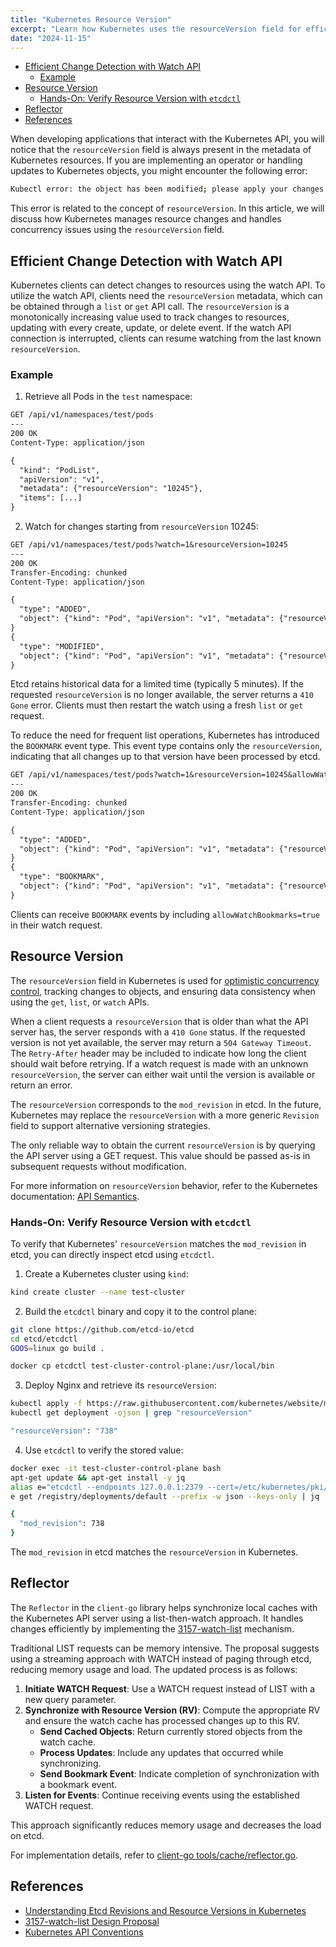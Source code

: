 ```yaml
---
title: "Kubernetes Resource Version"
excerpt: "Learn how Kubernetes uses the resourceVersion field for efficient change detection and concurrency control."
date: "2024-11-15"
---
```


- [Efficient Change Detection with Watch API](#efficient-change-detection-with-watch-api)
  - [Example](#example)
- [Resource Version](#resource-version)
  - [Hands-On: Verify Resource Version with `etcdctl`](#hands-on-verify-resource-version-with-etcdctl)
- [Reflector](#reflector)
- [References](#references)

When developing applications that interact with the Kubernetes API, you will notice that the `resourceVersion` field is always present in the metadata of Kubernetes resources. If you are implementing an operator or handling updates to Kubernetes objects, you might encounter the following error:

```bash
Kubectl error: the object has been modified; please apply your changes to the latest version and try again
```

This error is related to the concept of `resourceVersion`. In this article, we will discuss how Kubernetes manages resource changes and handles concurrency issues using the `resourceVersion` field.

## Efficient Change Detection with Watch API

Kubernetes clients can detect changes to resources using the watch API. To utilize the watch API, clients need the `resourceVersion` metadata, which can be obtained through a `list` or `get` API call. The `resourceVersion` is a monotonically increasing value used to track changes to resources, updating with every create, update, or delete event. If the watch API connection is interrupted, clients can resume watching from the last known `resourceVersion`.

### Example

1. Retrieve all Pods in the `test` namespace:

```txt
GET /api/v1/namespaces/test/pods
---
200 OK
Content-Type: application/json

{
  "kind": "PodList",
  "apiVersion": "v1",
  "metadata": {"resourceVersion": "10245"},
  "items": [...]
}
```

2. Watch for changes starting from `resourceVersion` 10245:

```txt
GET /api/v1/namespaces/test/pods?watch=1&resourceVersion=10245
---
200 OK
Transfer-Encoding: chunked
Content-Type: application/json

{
  "type": "ADDED",
  "object": {"kind": "Pod", "apiVersion": "v1", "metadata": {"resourceVersion": "10596", ...}}
}
{
  "type": "MODIFIED",
  "object": {"kind": "Pod", "apiVersion": "v1", "metadata": {"resourceVersion": "11020", ...}}
}
```

Etcd retains historical data for a limited time (typically 5 minutes). If the requested `resourceVersion` is no longer available, the server returns a `410 Gone` error. Clients must then restart the watch using a fresh `list` or `get` request.

To reduce the need for frequent list operations, Kubernetes has introduced the `BOOKMARK` event type. This event type contains only the `resourceVersion`, indicating that all changes up to that version have been processed by etcd.

```txt
GET /api/v1/namespaces/test/pods?watch=1&resourceVersion=10245&allowWatchBookmarks=true
---
200 OK
Transfer-Encoding: chunked
Content-Type: application/json

{
  "type": "ADDED",
  "object": {"kind": "Pod", "apiVersion": "v1", "metadata": {"resourceVersion": "10596", ...}}
}
{
  "type": "BOOKMARK",
  "object": {"kind": "Pod", "apiVersion": "v1", "metadata": {"resourceVersion": "12746"}}
}
```

Clients can receive `BOOKMARK` events by including `allowWatchBookmarks=true` in their watch request.

## Resource Version

The `resourceVersion` field in Kubernetes is used for [optimistic concurrency control](https://en.wikipedia.org/wiki/Optimistic_concurrency_control), tracking changes to objects, and ensuring data consistency when using the `get`, `list`, or `watch` APIs.

When a client requests a `resourceVersion` that is older than what the API server has, the server responds with a `410 Gone` status. If the requested version is not yet available, the server may return a `504 Gateway Timeout`. The `Retry-After` header may be included to indicate how long the client should wait before retrying. If a watch request is made with an unknown `resourceVersion`, the server can either wait until the version is available or return an error.

The `resourceVersion` corresponds to the `mod_revision` in etcd. In the future, Kubernetes may replace the `resourceVersion` with a more generic `Revision` field to support alternative versioning strategies.

The only reliable way to obtain the current `resourceVersion` is by querying the API server using a GET request. This value should be passed as-is in subsequent requests without modification.

For more information on `resourceVersion` behavior, refer to the Kubernetes documentation: [API Semantics](https://kubernetes.io/docs/reference/using-api/api-concepts/#resource-versions).

### Hands-On: Verify Resource Version with `etcdctl`

To verify that Kubernetes' `resourceVersion` matches the `mod_revision` in etcd, you can directly inspect etcd using `etcdctl`.

1. Create a Kubernetes cluster using `kind`:

```bash
kind create cluster --name test-cluster
```

2. Build the `etcdctl` binary and copy it to the control plane:

```bash
git clone https://github.com/etcd-io/etcd
cd etcd/etcdctl
GOOS=linux go build .

docker cp etcdctl test-cluster-control-plane:/usr/local/bin
```

3. Deploy Nginx and retrieve its `resourceVersion`:

```bash
kubectl apply -f https://raw.githubusercontent.com/kubernetes/website/main/content/en/examples/controllers/nginx-deployment.yaml
kubectl get deployment -ojson | grep "resourceVersion"
```

```bash
"resourceVersion": "738"
```

4. Use `etcdctl` to verify the stored value:

```bash
docker exec -it test-cluster-control-plane bash
apt-get update && apt-get install -y jq
alias e="etcdctl --endpoints 127.0.0.1:2379 --cert=/etc/kubernetes/pki/etcd/server.crt --key=/etc/kubernetes/pki/etcd/server.key --cacert=/etc/kubernetes/pki/etcd/ca.crt"
e get /registry/deployments/default --prefix -w json --keys-only | jq '.kvs[].key|=@base64d'
```

```bash
{
  "mod_revision": 738
}
```

The `mod_revision` in etcd matches the `resourceVersion` in Kubernetes.

## Reflector

The `Reflector` in the `client-go` library helps synchronize local caches with the Kubernetes API server using a list-then-watch approach. It handles changes efficiently by implementing the [3157-watch-list](https://github.com/kubernetes/enhancements/tree/master/keps/sig-api-machinery/3157-watch-list#proposal) mechanism.

Traditional LIST requests can be memory intensive. The proposal suggests using a streaming approach with WATCH instead of paging through etcd, reducing memory usage and load. The updated process is as follows:

1. **Initiate WATCH Request**: Use a WATCH request instead of LIST with a new query parameter.
2. **Synchronize with Resource Version (RV)**: Compute the appropriate RV and ensure the watch cache has processed changes up to this RV.
   - **Send Cached Objects**: Return currently stored objects from the watch cache.
   - **Process Updates**: Include any updates that occurred while synchronizing.
   - **Send Bookmark Event**: Indicate completion of synchronization with a bookmark event.
3. **Listen for Events**: Continue receiving events using the established WATCH request.

This approach significantly reduces memory usage and decreases the load on etcd.

For implementation details, refer to [client-go tools/cache/reflector.go](https://github.com/kubernetes/client-go/blob/main/tools/cache/reflector.go).

## References

- [Understanding Etcd Revisions and Resource Versions in Kubernetes](https://www.youtube.com/watch?v=i7RCoEjAMOo)
- [3157-watch-list Design Proposal](https://github.com/kubernetes/enhancements/tree/master/keps/sig-api-machinery/3157-watch-list)
- [Kubernetes API Conventions](https://github.com/kubernetes/community/blob/master/contributors/devel/sig-architecture/api-conventions.md#concurrency-control-and-consistency)
